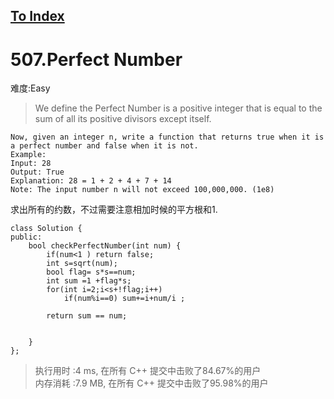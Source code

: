 [To Index](/index.md)
---
# 507.Perfect Number
难度:Easy
> We define the Perfect Number is a positive integer that is equal to the sum of all its positive divisors except itself.

```
Now, given an integer n, write a function that returns true when it is a perfect number and false when it is not.
Example:
Input: 28
Output: True
Explanation: 28 = 1 + 2 + 4 + 7 + 14
Note: The input number n will not exceed 100,000,000. (1e8)
```
求出所有的约数，不过需要注意相加时候的平方根和1.  

```
class Solution {
public:
    bool checkPerfectNumber(int num) {
        if(num<1 ) return false;
        int s=sqrt(num);
        bool flag= s*s==num;
        int sum =1 +flag*s;
        for(int i=2;i<s+!flag;i++)
            if(num%i==0) sum+=i+num/i ;

        return sum == num;
            
        
    }
};
```


> 执行用时 :4 ms, 在所有 C++ 提交中击败了84.67%的用户   
内存消耗 :7.9 MB, 在所有 C++ 提交中击败了95.98%的用户
